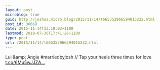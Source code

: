 ```yaml
---
layout: post
microblog: true
guid: http://joshua.micro.blog/2015/11/14/t665352966594015232.html
post_id: 36668
date: 2015-11-14T13:18:03+1100
lastmod: 2019-07-30T17:41:26+1100
type: post
url: /2015/11/14/t665352966594015232.html
---
```

Lui &amp;amp; Angie #marriedbyjosh // Tap your heels three times for love [t.co/6Mu5wJJZA...](https://t.co/6Mu5wJJZAq)
